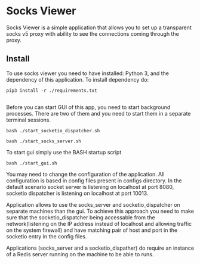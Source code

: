 # Socks Viewer

Socks Viewer is a simple application that allows you to set up a transparent socks v5 proxy with ability to see the connections coming through the proxy.


## Install

To use socks viewer you need to have installed: Python 3, and the dependency of this application. To install dependency do:

```
pip3 install -r ./requirements.txt
```

##

Before you can start GUI of this app, you need to start background processes. There are two of them and you need to start them in a separate terminal sessions. 

```
bash ./start_socketio_dispatcher.sh
```

```
bash ./start_socks_server.sh
```

To start gui simply use the BASH startup script
```
bash ./start_gui.sh
```

You may need to change the configuration of the application. All configuration is based in config files present in configs directory. In the default scenario socket server is listening on localhost at port 8080, socketio dispatcher is listening on localhost at port 10013.

Application allows to use the socks_server and socketio_dispatcher on separate machines than the gui. To achieve this approach you need to make sure that the socketio_dispatcher being accessable from the network(listening on the IP address instead of localhost and allowing traffic on the system firewall) and have matching pair of host and port in the socketio entry in the config files.

Applications (socks_server and a socketio_dispather) do require an instance of a Redis server running on the machine to be able to runs.
